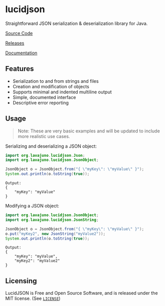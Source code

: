 # lucidjson

Straightforward JSON serialization &amp; deserialization library for Java.

[Source Code](https://github.com/lavajuno/lucidjson)

[Releases](https://github.com/lavajuno/lucidjson/releases)

[Documentation](https://lavajuno.github.io/lucidjson/docs/index.html)

## Features
- Serialization to and from strings and files
- Creation and modification of objects
- Supports minimal and indented multiline output
- Simple, documented interface
- Descriptive error reporting

## Usage

> Note: These are very basic examples and will be updated to include more realistic use cases.

Serializing and deserializing a JSON object:

```java
import org.lavajuno.lucidjson.Json;
import org.lavajuno.lucidjson.JsonObject;

JsonObject o = JsonObject.from("{ \"myKey\": \"myValue\" }");
System.out.println(o.toString(true));
```

```
Output:
{
    "myKey": "myValue"
}
```

Modifying a JSON object:

```java
import org.lavajuno.lucidjson.JsonObject;
import org.lavajuno.lucidjson.JsonString;

JsonObject o = JsonObject.from("{ \"myKey\": \"myValue\" }");
o.put("myKey2", new JsonString("myValue2"));
System.out.println(o.toString(true));
```

```
Output:
{
    "myKey": "myValue",
    "myKey2": "myValue2"
}
```

## Licensing

LucidJSON is Free and Open Source Software, and is released under the MIT license. (See [`LICENSE`](LICENSE))
